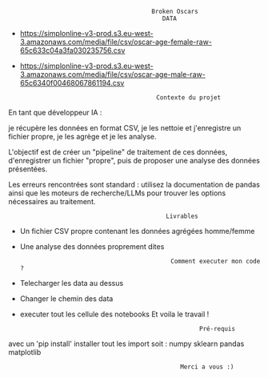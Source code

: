                                             Broken Oscars                                                                                   
                                               DATA
- https://simplonline-v3-prod.s3.eu-west-3.amazonaws.com/media/file/csv/oscar-age-female-raw-65c633c04a3fa030235756.csv

- https://simplonline-v3-prod.s3.eu-west-3.amazonaws.com/media/file/csv/oscar-age-male-raw-65c6340f00468067861194.csv
                                           
                                            
                                            
                                            Contexte du projet
En tant que développeur IA :

je récupère les données en format CSV,
je les nettoie et j'enregistre un fichier propre,
je les agrège et je les analyse.
​

L'objectif est de créer un "pipeline" de traitement de ces données, d'enregistrer un fichier "propre", puis de proposer une analyse des données présentées.

Les erreurs rencontrées sont standard : utilisez la documentation de pandas ainsi que les moteurs de recherche/LLMs pour trouver les options nécessaires au traitement.
                                               
                                                
                                                Livrables
- Un fichier CSV propre contenant les données agrégées homme/femme
- Une analyse des données proprement dites

                                                Comment executer mon code ? 
- Telecharger les data au dessus
- Changer le chemin des data
- executer tout les cellule des notebooks
          Et voila le travail !


                                                        Pré-requis

avec un 'pip install' installer tout les import soit : 
         numpy
        sklearn
        pandas
        matplotlib

                                                    Merci a vous :)
  
